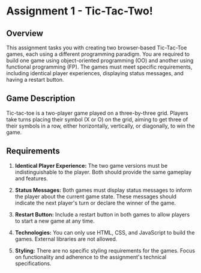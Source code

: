 # Assignment 1 - Tic-Tac-Two!

## Overview

This assignment tasks you with creating two browser-based Tic-Tac-Toe games, each using a different programming paradigm. You are required to build one game using object-oriented programming (OO) and another using functional programming (FP). The games must meet specific requirements, including identical player experiences, displaying status messages, and having a restart button.

## Game Description

Tic-tac-toe is a two-player game played on a three-by-three grid. Players take turns placing their symbol (X or O) on the grid, aiming to get three of their symbols in a row, either horizontally, vertically, or diagonally, to win the game.

## Requirements

1. **Identical Player Experience:** The two game versions must be indistinguishable to the player. Both should provide the same gameplay and features.

2. **Status Messages:** Both games must display status messages to inform the player about the current game state. These messages should indicate the next player's turn or declare the winner of the game.

3. **Restart Button:** Include a restart button in both games to allow players to start a new game at any time.

4. **Technologies:** You can only use HTML, CSS, and JavaScript to build the games. External libraries are not allowed.

5. **Styling:** There are no specific styling requirements for the games. Focus on functionality and adherence to the assignment's technical specifications.
